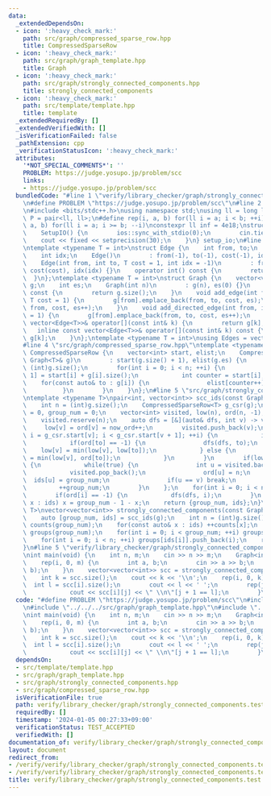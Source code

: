 ```yaml
---
data:
  _extendedDependsOn:
  - icon: ':heavy_check_mark:'
    path: src/graph/compressed_sparse_row.hpp
    title: CompressedSparseRow
  - icon: ':heavy_check_mark:'
    path: src/graph/graph_template.hpp
    title: Graph
  - icon: ':heavy_check_mark:'
    path: src/graph/strongly_connected_components.hpp
    title: strongly_connected_components
  - icon: ':heavy_check_mark:'
    path: src/template/template.hpp
    title: template
  _extendedRequiredBy: []
  _extendedVerifiedWith: []
  _isVerificationFailed: false
  _pathExtension: cpp
  _verificationStatusIcon: ':heavy_check_mark:'
  attributes:
    '*NOT_SPECIAL_COMMENTS*': ''
    PROBLEM: https://judge.yosupo.jp/problem/scc
    links:
    - https://judge.yosupo.jp/problem/scc
  bundledCode: "#line 1 \"verify/library_checker/graph/strongly_connected_components.test.cpp\"\
    \n#define PROBLEM \"https://judge.yosupo.jp/problem/scc\"\n#line 2 \"src/template/template.hpp\"\
    \n#include <bits/stdc++.h>\nusing namespace std;\nusing ll = long long;\nusing\
    \ P = pair<ll, ll>;\n#define rep(i, a, b) for(ll i = a; i < b; ++i)\n#define rrep(i,\
    \ a, b) for(ll i = a; i >= b; --i)\nconstexpr ll inf = 4e18;\nstruct SetupIO {\n\
    \    SetupIO() {\n        ios::sync_with_stdio(0);\n        cin.tie(0);\n    \
    \    cout << fixed << setprecision(30);\n    }\n} setup_io;\n#line 3 \"src/graph/graph_template.hpp\"\
    \ntemplate <typename T = int>\nstruct Edge {\n    int from, to;\n    T cost;\n\
    \    int idx;\n    Edge()\n        : from(-1), to(-1), cost(-1), idx(-1) {}\n\
    \    Edge(int from, int to, T cost = 1, int idx = -1)\n        : from(from), to(to),\
    \ cost(cost), idx(idx) {}\n    operator int() const {\n        return to;\n  \
    \  }\n};\ntemplate <typename T = int>\nstruct Graph {\n    vector<vector<Edge<T>>>\
    \ g;\n    int es;\n    Graph(int n)\n        : g(n), es(0) {}\n    size_t size()\
    \ const {\n        return g.size();\n    }\n    void add_edge(int from, int to,\
    \ T cost = 1) {\n        g[from].emplace_back(from, to, cost, es);\n        g[to].emplace_back(to,\
    \ from, cost, es++);\n    }\n    void add_directed_edge(int from, int to, T cost\
    \ = 1) {\n        g[from].emplace_back(from, to, cost, es++);\n    }\n    inline\
    \ vector<Edge<T>>& operator[](const int& k) {\n        return g[k];\n    }\n \
    \   inline const vector<Edge<T>>& operator[](const int& k) const {\n        return\
    \ g[k];\n    }\n};\ntemplate <typename T = int>\nusing Edges = vector<Edge<T>>;\n\
    #line 4 \"src/graph/compressed_sparse_row.hpp\"\ntemplate <typename T>\nstruct\
    \ CompressedSparseRow {\n    vector<int> start, elist;\n    CompressedSparseRow(const\
    \ Graph<T>& g)\n        : start(g.size() + 1), elist(g.es) {\n        int n =\
    \ (int)g.size();\n        for(int i = 0; i < n; ++i) {\n            start[i +\
    \ 1] = start[i] + g[i].size();\n            int counter = start[i];\n        \
    \    for(const auto& to : g[i]) {\n                elist[counter++] = to;\n  \
    \          }\n        }\n    }\n};\n#line 5 \"src/graph/strongly_connected_components.hpp\"\
    \ntemplate <typename T>\npair<int, vector<int>> scc_ids(const Graph<T>& g) {\n\
    \    int n = (int)g.size();\n    CompressedSparseRow<T> g_csr(g);\n    int now_ord\
    \ = 0, group_num = 0;\n    vector<int> visited, low(n), ord(n, -1), ids(n);\n\
    \    visited.reserve(n);\n    auto dfs = [&](auto& dfs, int v) -> void {\n   \
    \     low[v] = ord[v] = now_ord++;\n        visited.push_back(v);\n        for(int\
    \ i = g_csr.start[v]; i < g_csr.start[v + 1]; ++i) {\n            int to = g_csr.elist[i];\n\
    \            if(ord[to] == -1) {\n                dfs(dfs, to);\n            \
    \    low[v] = min(low[v], low[to]);\n            } else {\n                low[v]\
    \ = min(low[v], ord[to]);\n            }\n        }\n        if(low[v] == ord[v])\
    \ {\n            while(true) {\n                int u = visited.back();\n    \
    \            visited.pop_back();\n                ord[u] = n;\n              \
    \  ids[u] = group_num;\n                if(u == v) break;\n            }\n   \
    \         ++group_num;\n        }\n    };\n    for(int i = 0; i < n; ++i) {\n\
    \        if(ord[i] == -1) {\n            dfs(dfs, i);\n        }\n    }\n    for(auto&\
    \ x : ids) x = group_num - 1 - x;\n    return {group_num, ids};\n}\ntemplate <typename\
    \ T>\nvector<vector<int>> strongly_connected_components(const Graph<T>& g) {\n\
    \    auto [group_num, ids] = scc_ids(g);\n    int n = (int)g.size();\n    vector<int>\
    \ counts(group_num);\n    for(const auto& x : ids) ++counts[x];\n    vector<vector<int>>\
    \ groups(group_num);\n    for(int i = 0; i < group_num; ++i) groups[i].reserve(counts[i]);\n\
    \    for(int i = 0; i < n; ++i) groups[ids[i]].push_back(i);\n    return groups;\n\
    }\n#line 5 \"verify/library_checker/graph/strongly_connected_components.test.cpp\"\
    \nint main(void) {\n    int n, m;\n    cin >> n >> m;\n    Graph<int> g(n);\n\
    \    rep(i, 0, m) {\n        int a, b;\n        cin >> a >> b;\n        g.add_directed_edge(a,\
    \ b);\n    }\n    vector<vector<int>> scc = strongly_connected_components(g);\n\
    \    int k = scc.size();\n    cout << k << '\\n';\n    rep(i, 0, k) {\n      \
    \  int l = scc[i].size();\n        cout << l << ' ';\n        rep(j, 0, l) {\n\
    \            cout << scc[i][j] << \" \\n\"[j + 1 == l];\n        }\n    }\n}\n"
  code: "#define PROBLEM \"https://judge.yosupo.jp/problem/scc\"\n#include \"../../../src/template/template.hpp\"\
    \n#include \"../../../src/graph/graph_template.hpp\"\n#include \"../../../src/graph/strongly_connected_components.hpp\"\
    \nint main(void) {\n    int n, m;\n    cin >> n >> m;\n    Graph<int> g(n);\n\
    \    rep(i, 0, m) {\n        int a, b;\n        cin >> a >> b;\n        g.add_directed_edge(a,\
    \ b);\n    }\n    vector<vector<int>> scc = strongly_connected_components(g);\n\
    \    int k = scc.size();\n    cout << k << '\\n';\n    rep(i, 0, k) {\n      \
    \  int l = scc[i].size();\n        cout << l << ' ';\n        rep(j, 0, l) {\n\
    \            cout << scc[i][j] << \" \\n\"[j + 1 == l];\n        }\n    }\n}"
  dependsOn:
  - src/template/template.hpp
  - src/graph/graph_template.hpp
  - src/graph/strongly_connected_components.hpp
  - src/graph/compressed_sparse_row.hpp
  isVerificationFile: true
  path: verify/library_checker/graph/strongly_connected_components.test.cpp
  requiredBy: []
  timestamp: '2024-01-05 00:27:33+09:00'
  verificationStatus: TEST_ACCEPTED
  verifiedWith: []
documentation_of: verify/library_checker/graph/strongly_connected_components.test.cpp
layout: document
redirect_from:
- /verify/verify/library_checker/graph/strongly_connected_components.test.cpp
- /verify/verify/library_checker/graph/strongly_connected_components.test.cpp.html
title: verify/library_checker/graph/strongly_connected_components.test.cpp
---
```

